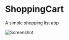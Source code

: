 ShoppingCart
============

A simple shopping list app

![Screenshot](http://raw.tinypic.com/r/33jr08w/8)
